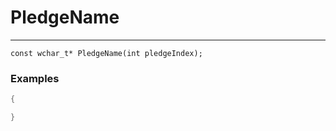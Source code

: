 # PledgeName
---
```
const wchar_t* PledgeName(int pledgeIndex);
```

### Examples
```cpp - C++
{

}
```
